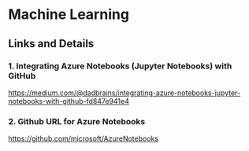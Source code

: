 # Machine Learning
## Links and Details
### 1. Integrating Azure Notebooks (Jupyter Notebooks) with GitHub
https://medium.com/@dadbrains/integrating-azure-notebooks-jupyter-notebooks-with-github-fd847e941e4
### 2. Github URL for Azure Notebooks
https://github.com/microsoft/AzureNotebooks
